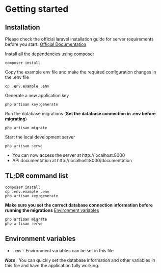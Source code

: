 # Getting started

## Installation

Please check the official laravel installation guide for server requirements before you start. [Official Documentation](https://laravel.com/docs/master/installation)

Install all the dependencies using composer

    composer install

Copy the example env file and make the required configuration changes in the .env file

    cp .env.example .env

Generate a new application key

    php artisan key:generate

Run the database migrations (**Set the database connection in .env before migrating**)

    php artisan migrate

Start the local development server

    php artisan serve

* You can now access the server at http://localhost:8000
* API documentation at http://localhost:8000/documentation

## TL;DR command list

    composer install
    cp .env.example .env
    php artisan key:generate


**Make sure you set the correct database connection information before running the migrations** [Environment variables](#environment-variables)

    php artisan migrate
    php artisan serve


## Environment variables

- `.env` - Environment variables can be set in this file

***Note*** : You can quickly set the database information and other variables in this file and have the application fully working.
